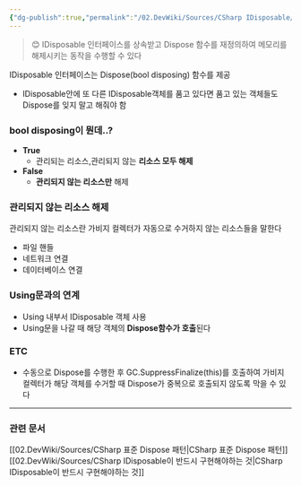 ```yaml
---
{"dg-publish":true,"permalink":"/02.DevWiki/Sources/CSharp IDisposable/","noteIcon":"","created":"2024-10-13T23:54:47.000+09:00","updated":"2025-08-16T22:39:48.865+09:00"}
---
```


> 😊 IDisposable 인터페이스를 상속받고 Dispose 함수를 재정의하여 메모리를 해제시키는 동작을 수행할 수 있다

IDisposable 인터페이스는 Dispose(bool disposing) 함수를 제공
* IDisposable안에 또 다른 IDisposable객체를 품고 있다면 품고 있는 객체들도 Dispose를 잊지 말고 해줘야 함
### bool disposing이 뭔데..?
* **True**
	* 관리되는 리소스,관리되지 않는  **리소스 모두 해제**
* **False**
	* **관리되지 않는 리소스만** 해제
### **관리되지 않는 리소스** 해제

관리되지 않는 리소스란 가비지 컬렉터가 자동으로 수거하지 않는 리소스들을 말한다
* 파일 핸들
* 네트워크 연결
* 데이터베이스 연결
### Using문과의 연계
* Using 내부서 IDisposable 객체 사용
* Using문을 나갈 때 해당 객체의 **Dispose함수가 호출**된다

### ETC
* 수동으로 Dispose를 수행한 후 GC.SuppressFinalize(this)를 호출하여 가비지 컬렉터가 해당 객체를 수거할 때 Dispose가 중복으로 호출되지 않도록 막을 수 있다
---
### 관련 문서
[[02.DevWiki/Sources/CSharp 표준 Dispose 패턴\|CSharp 표준 Dispose 패턴]]
[[02.DevWiki/Sources/CSharp IDisposable이 반드시 구현해야하는 것\|CSharp IDisposable이 반드시 구현해야하는 것]]